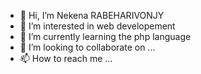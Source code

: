 - 👋 Hi, I’m Nekena RABEHARIVONJY
- 👀 I’m interested in web developement
- 🌱 I’m currently learning the php language
- 💞️ I’m looking to collaborate on ...
- 📫 How to reach me ...

<!---
devbossy/devbossy is a ✨ special ✨ repository because its `README.md` (this file) appears on your GitHub profile.
You can click the Preview link to take a look at your changes.
--->
